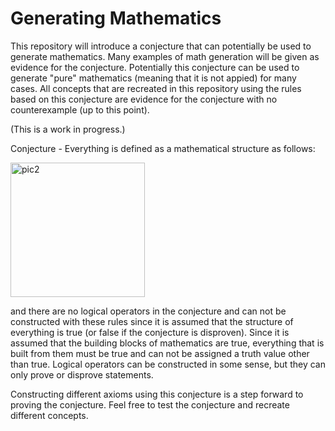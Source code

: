 # Generating Mathematics

This repository will introduce a conjecture that can potentially be used to generate mathematics. Many examples of math generation will be given as evidence for the conjecture. Potentially this conjecture can be used to generate "pure" mathematics (meaning that it is not appied) for many cases. All concepts that are recreated in this repository using the rules based on this conjecture are evidence for the conjecture with no counterexample (up to this point).

(This is a work in progress.)

Conjecture - Everything is defined as a mathematical structure as follows:

<img width="215" alt="pic2" src="https://github.com/user-attachments/assets/5655a599-9237-4d78-9577-c2b6d6d4df10" />

and there are no logical operators in the conjecture and can not be constructed with these rules since it is assumed that the structure of everything is true (or false if the conjecture is disproven). Since it is assumed that the building blocks of mathematics are true, everything that is built from them must be true and can not be assigned a truth value other than true. Logical operators can be constructed in some sense, but they can only prove or disprove statements.

Constructing different axioms using this conjecture is a step forward to proving the conjecture. Feel free to test the conjecture and recreate different concepts.
